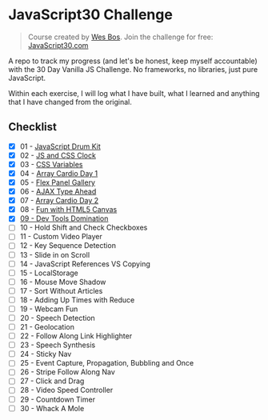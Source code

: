 # JavaScript30 Challenge

> Course created by [Wes Bos](https://github.com/wesbos). Join the challenge for free: [JavaScript30.com](https://JavaScript30.com)

A repo to track my progress (and let's be honest, keep myself accountable) with the 30 Day Vanilla JS Challenge. No frameworks, no libraries, just pure JavaScript.

Within each exercise, I will log what I have built, what I learned and anything that I have changed from the original.

## Checklist

- [x] 01 - [JavaScript Drum Kit](https://github.com/carolstran/JavaScript30/tree/master/Challenges/01%20-%20JavaScript%20Drum%20Kit)
- [x] 02 - [JS and CSS Clock](https://github.com/carolstran/JavaScript30/tree/master/Challenges/02%20-%20JS%20and%20CSS%20Clock)
- [x] 03 - [CSS Variables](https://github.com/carolstran/JavaScript30/tree/master/Challenges/03%20-%20CSS%20Variables)
- [x] 04 - [Array Cardio Day 1](https://github.com/carolstran/JavaScript30/tree/master/Challenges/04%20-%20Array%20Cardio%20Day%201)
- [x] 05 - [Flex Panel Gallery](https://github.com/carolstran/JavaScript30/tree/master/Challenges/05%20-%20Flex%20Panel%20Gallery)
- [x] 06 - [AJAX Type Ahead](https://github.com/carolstran/JavaScript30/tree/master/Challenges/06%20-%20Type%20Ahead)
- [x] 07 - [Array Cardio Day 2](https://github.com/carolstran/JavaScript30/tree/master/Challenges/07%20-%20Array%20Cardio%20Day%202)
- [x] 08 - [Fun with HTML5 Canvas](https://github.com/carolstran/JavaScript30/tree/master/Challenges/08%20-%20Fun%20with%20HTML5%20Canvas)
- [x] [09 - Dev Tools Domination](https://github.com/carolstran/JavaScript30/tree/master/Challenges/09%20-%20Dev%20Tools%20Domination)
- [ ] 10 - Hold Shift and Check Checkboxes
- [ ] 11 - Custom Video Player
- [ ] 12 - Key Sequence Detection
- [ ] 13 - Slide in on Scroll
- [ ] 14 - JavaScript References VS Copying
- [ ] 15 - LocalStorage
- [ ] 16 - Mouse Move Shadow
- [ ] 17 - Sort Without Articles
- [ ] 18 - Adding Up Times with Reduce
- [ ] 19 - Webcam Fun
- [ ] 20 - Speech Detection
- [ ] 21 - Geolocation
- [ ] 22 - Follow Along Link Highlighter
- [ ] 23 - Speech Synthesis
- [ ] 24 - Sticky Nav
- [ ] 25 - Event Capture, Propagation, Bubbling and Once
- [ ] 26 - Stripe Follow Along Nav
- [ ] 27 - Click and Drag
- [ ] 28 - Video Speed Controller
- [ ] 29 - Countdown Timer
- [ ] 30 - Whack A Mole
